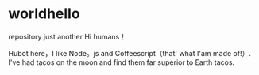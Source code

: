 # worldhello
repository just another
Hi humans！

Hubot here，I like Node。js and Coffeescript（that' what
 I'am made of!）.
 I've had tacos on the moon and find them far superior to Earth tacos.
